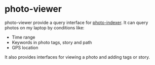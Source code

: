 # photo-viewer

photo-viewer provide a query interface for [photo-indexer](https://github.com/archerwq/photo-indexer). It can query photos on my laptop by conditions like:
- Time range
- Keywords in photo tags, story and path
- GPS location

It also provides interfaces for viewing a photo and adding tags or story.
